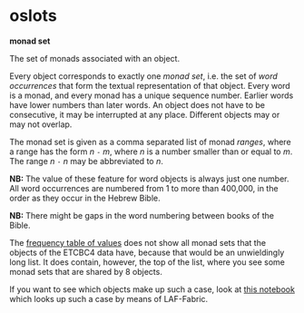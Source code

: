 # oslots

**monad set**


The set of monads associated with an object.

Every object corresponds to exactly one *monad set*,
i.e. the set of *word occurrences* that form the textual representation of that object.
Every word is a monad, and every monad has a unique sequence number. Earlier words have lower numbers than later words.
An object does not have to be consecutive, it may be interrupted at any place.
Different objects may or may not overlap.

The monad set is given as a comma separated list of monad *ranges*, where a range has the form *n* `-` *m*,
where *n* is a number smaller than or equal to *m*. The range *n* `-` *n* may be abbreviated to *n*.

**NB:**
The value of these feature for word objects is always just one number.
All word occurrences are numbered from 1 to more than 400,000, in the order as they occur in the Hebrew Bible.

**NB:**
There might be gaps in the word numbering between books of the Bible.

The
[frequency table of values](../index/monads)
does not show all monad sets that the objects of the ETCBC4 data have, because that would be an unwieldingly long list.
It does contain, however, the top of the list, where you see some monad sets that are shared by 8 objects.

If you want to see which objects make up such a case, look at
[this notebook](https://shebanq.ancient-data.org/shebanq/static/docs/tools/shebanq/monadsets.html)
which looks up such a case by means of LAF-Fabric.
